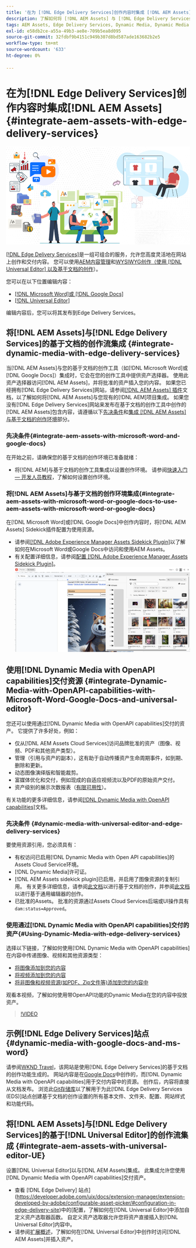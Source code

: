 ```yaml
---
title: '在为 [!DNL Edge Delivery Services]创作内容时集成 [!DNL AEM Assets] '
description: 了解如何将 [!DNL AEM Assets] 与 [!DNL Edge Delivery Services]. This integration enables you to integrate [!DNL AEM Assets] 与 [!DNL Microsoft Word] 集成，将 [!DNL Google Docs], integrate [!DNL AEM Assets] 与 [!DNL Universal Editor], integrate [!DNL Dynamic Media] 与 [!DNL Edge Delivery Services], integrate [!DNL Dynamic Media with OpenAPI capabilities] 与 [!DNL Universal Editor] 集成，以及如何将 [!DNL Dynamic Media with OpenAPI capabilities] 与 [!DNL Microsoft Word] 和 [!DNL Google Docs]集成。
tags: AEM Assets, Edge Delivery Services, Dynamic Media, Dynamic Media with OpenAPI capabilities, Universal Editor, Edge Delivery Services with Universal Editor
exl-id: e58db2ce-a55a-49b3-ae8e-709b5ea8d095
source-git-commit: 32fdbf9b4151c949b307d8bd587ade163682b2e5
workflow-type: tm+mt
source-wordcount: '633'
ht-degree: 0%

---
```



# 在为[!DNL Edge Delivery Services]创作内容时集成[!DNL AEM Assets] {#integrate-aem-assets-with-edge-delivery-services}

![AEM资源与通用编辑器的集成](/help/assets/assets/EDS2.png)

[[!DNL Edge Delivery Services]](https://experienceleague.adobe.com/zh-hans/docs/experience-manager-cloud-service/content/edge-delivery/overview)是一组可组合的服务，允许您高度灵活地在网站上创作和交付内容。 您可以使用[AEM内容管理](/help/sites-cloud/authoring/author-publish.md)和[WYSIWYG创作（使用 [!DNL Universal Editor] 以及基于文档的创作](https://experienceleague.adobe.com/zh-hans/docs/experience-manager-cloud-service/content/edge-delivery/wysiwyg-authoring/authoring)）。

您可以在以下位置编辑内容：

* [[!DNL Microsoft Word]或 [!DNL Google Docs]](#integrate-dynamic-media-with-edge-delivery-services)
* [[!DNL Universal Editor]](#integrate-aem-assets-with-universal-editor-UE)

编辑内容后，您可以将其发布到Edge Delivery Services。

## 将[!DNL AEM Assets]与[!DNL Edge Delivery Services]的基于文档的创作流集成 {#integrate-dynamic-media-with-edge-delivery-services}

当[!DNL AEM Assets]与您的基于文档的创作工具（如[!DNL Microsoft Word]或[!DNL Google Docs]）集成时，它会在您的创作工具中提供资产选择器。 使用此资产选择器访问[!DNL AEM Assets]，并将批准的资产插入您的内容。
如果您已经拥有[!DNL Edge Delivery Services]网站，请参阅[[!DNL AEM Assets] 插件](https://github.com/adobe-rnd/aem-assets-plugin/blob/main/README.md)文档，以了解如何将[!DNL AEM Assets]与您现有的[!DNL AEM]项目集成。
如果您没有[!DNL Edge Delivery Services]网站来发布在基于文档的创作工具中创作的[!DNL AEM Assets]包含内容，请遵循以下[先决条件](#integrate-aem-assets-with-microsoft-word-and-google-docs)和[集成 [!DNL AEM Assets] 与基于文档的创作环境](#integrate-aem-assets-with-microsoft-word-or-google-docs-to-use-aem-assets-with-microsoft-word-or-google-docs)部分。

### 先决条件{#integrate-aem-assets-with-microsoft-word-and-google-docs}

在开始之前，请确保您的基于文档的创作环境已准备就绪：

* 将[!DNL AEM]与基于文档的创作工具集成以设置创作环境。 请参阅[快速入门 — 开发人员教程](https://www.aem.live/developer/tutorial)，了解如何设置创作环境。

### 将[!DNL AEM Assets]与基于文档的创作环境集成{#integrate-aem-assets-with-microsoft-word-or-google-docs-to-use-aem-assets-with-microsoft-word-or-google-docs}

在[!DNL Microsoft Word]或[!DNL Google Docs]中创作内容时，将[!DNL AEM Assets] Sidekick插件配置为使用资源。

* 请参阅[[!DNL Adobe Experience Manager Assets Sidekick Plugin]](https://www.aem.live/docs/aem-assets-sidekick-plugin#using-experience-manager-assets-for-website-authors)以了解如何在Microsoft Word或Google Docs中访问和使用AEM Assets。
* 有关配置详细信息，请参阅[配置 [!DNL Adobe Experience Manager Assets Sidekick Plugin]](https://www.aem.live/developer/configuring-aem-assets-sidekick-plugin)。
  ![在ms word和google文档中使用具有openAPI功能的Dynamic Media](/help/assets/assets/my-assets-sidebar.png)

## 使用[!DNL Dynamic Media with OpenAPI capabilities]交付资源 {#integrate-Dynamic-Media-with-OpenAPI-capabilities-with-Microsoft-Word-Google-Docs-and-universal-editor}

您还可以使用通过[!DNL Dynamic Media with OpenAPI capabilities]交付的资产。 它提供了许多好处，例如：

* 仅从[!DNL AEM Assets Cloud Services]访问品牌批准的资产（图像、视频、PDF和其他资产类型）。
* 管理（引用与资产的副本），这有助于自动传播资产生命周期事件，如到期、删除和更新。
* 动态图像演绎版和智能裁剪。
* 富媒体优化和交付，例如现成的自适应视频流以及PDF的原始资产交付。
* 资产级别的展示次数报表（[有限可用性](/help/assets/manage-reports-assets-view.md#dynamic-media-delivery-reports)）。

有关功能的更多详细信息，请参阅[[!DNL Dynamic Media with OpenAPI capabilities]](https://experienceleague.adobe.com/zh-hans/docs/experience-manager-cloud-service/content/assets/dynamicmedia/dynamic-media-open-apis/dynamic-media-open-apis-overview)文档。

### 先决条件 {#dynamic-media-with-universal-editor-and-edge-delivery-services}

要使用资源引用，您必须具有：

* 有权访问已启用[!DNL Dynamic Media with Open API capabilities]的Assets Cloud Service环境。
* [!DNL Dynamic Media]许可证。
* [!DNL AEM Assets sidekick plugin]已启用，并启用了图像资源的复制引用。 有关更多详细信息，请参阅[此文档](https://www.aem.live/developer/configuring-aem-assets-sidekick-plugin#copymode)以进行基于文档的创作，并参阅[此文档](https://developer.adobe.com/uix/docs/extension-manager/extension-developed-by-adobe/configurable-asset-picker/#extension-overview)以进行基于通用编辑器的创作。
* 已批准的Assets。 批准的资源通过Assets Cloud Services后端或UI操作具有`dam:status=Approved`。

### 使用通过[!DNL Dynamic Media with OpenAPI capabilities]交付的资产{#Using-Dynamic-Media-with-edge-delivery-services}

选择以下链接，了解如何使用[!DNL Dynamic Media with OpenAPI capabilities]在内容中传递图像、视频和其他资源类型：

* [将图像添加到您的内容](https://www.aem.live/docs/aem-assets-sidekick-plugin#using-image-references-when-authoring-content)
* [将视频添加到您的内容](https://www.aem.live/docs/aem-assets-sidekick-plugin#using-video-references-when-authoring-content)
* [将非图像和视频资源(如PDF、Zip文件等)添加到您的内容中](https://www.aem.live/docs/aem-assets-sidekick-plugin#using-asset-references-for-pdf-zip-etc-when-authoring-content)

观看本视频，了解如何使用带OpenAPI功能的Dynamic Media在您的内容中投放资产。

>[!VIDEO](https://video.tv.adobe.com/v/3441155)

## 示例[!DNL Edge Delivery Services]站点{#dynamic-media-with-google-docs-and-ms-word}

请参阅[WKND Travel](https://aem-dynamicmedia-demo--dm--hlxsites.aem.live/travel-hospitality/wknd-trvl-home)，该网站是使用[!DNL Edge Delivery Services]的基于文档的创作功能生成的。 网站内容是在[Google Docs](https://drive.google.com/drive/folders/1HCCHRWp4HJIXW_cUv5cRDQ5DzzqiZsXT)中创作的，而[!DNL Dynamic Media with OpenAPI capabilities]用于交付内容中的资源。 创作后，内容将直接从文档发布。 浏览此[Git存储库](https://github.com/hlxsites/franklin-assets-selector/tree/aem-dynamicmedia-demo/blocks)以了解用于为此[!DNL Edge Delivery Services (EDS)]站点创建基于文档的创作设置的所有基本文件、文件夹、配置、网站样式和功能代码。

## 将[!DNL AEM Assets]与[!DNL Edge Delivery Services]的基于[!DNL Universal Editor]的创作流集成 {#integrate-aem-assets-with-universal-editor-UE}

设置[!DNL Universal Editor]以与[!DNL AEM Assets]集成。 此集成允许您使用[!DNL Dynamic Media with OpenAPI capabilities]交付资产。

* 查看 [!DNL Edge Delivery] 站点](https://developer.adobe.com/uix/docs/extension-manager/extension-developed-by-adobe/configurable-asset-picker/#configuration-in-edge-delivery-site)中的[配置，了解如何在[!DNL Universal Editor]中添加自定义资产选取器函数。 自定义资产选取器允许您将资产直接插入到[!DNL Universal Editor]内容中。
* 请参阅[扩展概述](https://developer.adobe.com/uix/docs/extension-manager/extension-developed-by-adobe/configurable-asset-picker/#extension-overview)，了解如何在[!DNL Universal Editor]中创作时访问[!DNL AEM Assets]并插入资产。
